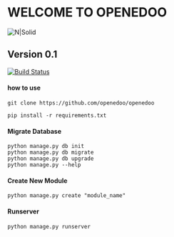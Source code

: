 # WELCOME TO OPENEDOO

![N|Solid](http://openedoo.org/images/openedoo.svg)

## Version 0.1
[![Build Status](https://travis-ci.org/openedoo/openedoo.svg?branch=master)](https://travis-ci.org/openedoo/openedoo)

#### how to use
```
git clone https://github.com/openedoo/openedoo

pip install -r requirements.txt
```

#### Migrate Database
```
python manage.py db init
python manage.py db migrate
python manage.py db upgrade
python manage.py --help
```

#### Create New Module
```
python manage.py create "module_name"
```

#### Runserver
```
python manage.py runserver
```

